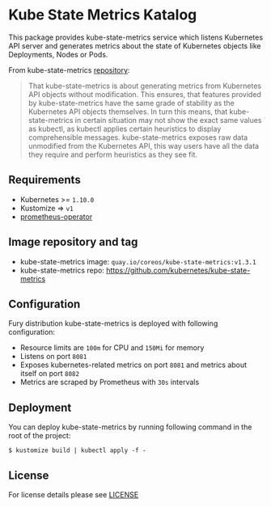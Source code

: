 # Kube State Metrics Katalog

This package provides kube-state-metrics service which listens Kubernetes API
server and generates metrics about the state of Kubernetes objects like
Deployments, Nodes or Pods.

From kube-state-metrics
[repository](https://github.com/kubernetes/kube-state-metrics):

> That kube-state-metrics is about generating metrics from Kubernetes API
> objects without modification. This ensures, that features provided by
> kube-state-metrics have the same grade of stability as the Kubernetes API
> objects themselves. In turn this means, that kube-state-metrics in certain
> situation may not show the exact same values as kubectl, as kubectl applies
> certain heuristics to display comprehensible messages. kube-state-metrics
> exposes raw data unmodified from the Kubernetes API, this way users have all
> the data they require and perform heuristics as they see fit.


## Requirements

- Kubernetes >= `1.10.0`
- Kustomize => `v1`
- [prometheus-operator](../prometheus-operator)


## Image repository and tag

* kube-state-metrics image: `quay.io/coreos/kube-state-metrics:v1.3.1`
* kube-state-metrics repo: https://github.com/kubernetes/kube-state-metrics


## Configuration

Fury distribution kube-state-metrics is deployed with following configuration:
- Resource limits are `100m` for CPU and `150Mi` for memory
- Listens on port `8081`
- Exposes kubernetes-related metrics on port `8081` and metrics about itself on
  port `8082`
- Metrics are scraped by Prometheus with `30s` intervals


## Deployment

You can deploy kube-state-metrics by running following command in the root of
the project:

```shell
$ kustomize build | kubectl apply -f -
```


## License

For license details please see [LICENSE](https://sighup.io/fury/license)
